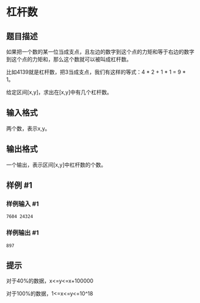 # 杠杆数

## 题目描述

如果把一个数的某一位当成支点，且左边的数字到这个点的力矩和等于右边的数字到这个点的力矩和，那么这个数就可以被叫成杠杆数。

比如4139就是杠杆数，把3当成支点，我们有这样的等式：4 \* 2 + 1 \* 1 = 9 \* 1。

给定区间[x,y]，求出在[x,y]中有几个杠杆数。


## 输入格式

两个数，表示x,y。


## 输出格式

一个输出，表示区间[x,y]中杠杆数的个数。


## 样例 #1

### 样例输入 #1
```
7604 24324
```

### 样例输出 #1

```
897
```

## 提示

对于40%的数据，x<=y<=x+100000

对于100%的数据，1<=x<=y<=10^18

